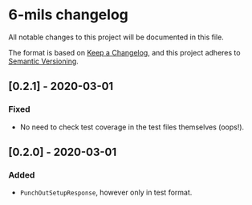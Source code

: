 # 6-mils changelog

All notable changes to this project will be documented in this file.

The format is based on [Keep a Changelog](https://keepachangelog.com/en/1.0.0/), and this project adheres to [Semantic Versioning](https://semver.org/spec/v2.0.0.html).

## [0.2.1] - 2020-03-01

### Fixed

* No need to check test coverage in the test files themselves (oops!).


## [0.2.0] - 2020-03-01

### Added

* `PunchOutSetupResponse`, however only in test format.
